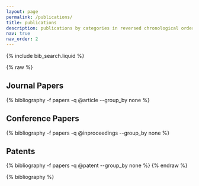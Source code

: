 ```yaml
---
layout: page
permalink: /publications/
title: publications
description: publications by categories in reversed chronological order. generated by jekyll-scholar.
nav: true
nav_order: 2
---
```






<!-- _pages/publications.md -->

<!-- Bibsearch Feature -->

{% include bib_search.liquid %}

<div class="publications">

{% raw %}
<h2>Journal Papers</h2>
{% bibliography -f papers -q @article --group_by none %}

<h2>Conference Papers</h2>
{% bibliography -f papers -q @inproceedings --group_by none %}

<h2>Patents</h2>
{% bibliography -f papers -q @patent --group_by none %}
{% endraw %}

{% bibliography %}

</div>
